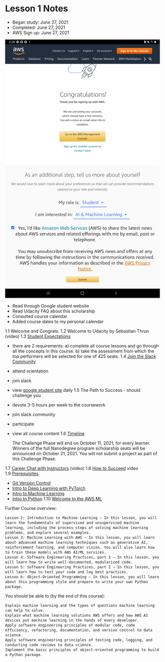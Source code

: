 # Lesson 1 Notes 
* Began study: June 27, 2021
* Completed: June 27, 2021
* AWS Sign up: June 27, 2021

![free-tier-aws](https://github.com/EO4wellness/leary-leerie/blob/master/AI-ML-topics/AWS%20Scholarship/Images/Screenshot_20210627-022025_Chrome.jpg)

* Read through Google student website
* Read Udacity FAQ about this scholarship 
* Consulted course calendar 
* Added course dates to my personal calendar 

1.1 Welcome and Congrats. 
1.2 Welcome to Udacity by Sebastian Thrun (video) 
1.3 [Student Expectations](https://classroom.udacity.com/nanodegrees/nd065/parts/a5a4c41f-9cc7-48bd-9f00-582f35a7da53/modules/885b116b-2ca3-453a-8df1-4ea4b436b5da/lessons/c1d30c8e-64a2-49c5-9771-33dd8952227f/concepts/f25a9323-1d3a-48ce-9d34-1e43bc2d239c)
  - there are 2 requirements: 
    a) complete all course lessons and go through all the concepts in this course. 
    b) take the assessment from which the top performers will be selected for one of 425 seats. 
1.4 [Join the Slack Community](https://classroom.udacity.com/nanodegrees/nd065/parts/a5a4c41f-9cc7-48bd-9f00-582f35a7da53/modules/885b116b-2ca3-453a-8df1-4ea4b436b5da/lessons/c1d30c8e-64a2-49c5-9771-33dd8952227f/concepts/3ab6bb3b-2677-4dc0-92e6-8800ffb01568)
  - attend orientation 
  - join slack 
  - view [google student site](https://sites.google.com/udacity.com/awsmachinelearningchallenge) daily 
1.5 The Path to Success - should challenge you 
 - devote 3-5 hours per week to the coursework 
 - join slack community 
 - participate 
 - view all course content 
1.6 [Timeline](https://classroom.udacity.com/nanodegrees/nd065/parts/a5a4c41f-9cc7-48bd-9f00-582f35a7da53/modules/885b116b-2ca3-453a-8df1-4ea4b436b5da/lessons/c1d30c8e-64a2-49c5-9771-33dd8952227f/concepts/3d575bad-d87d-4f72-b63e-a64443c9b705)

    The Challenge Phase will end on October 11, 2021, for every learner.
    Winners of the full Nanodegree program scholarship seats will be announced on October 21, 2021.
    You will not submit a project as part of this Challenge Phase.
  
1.7 [Career Chat with Instructors](https://classroom.udacity.com/nanodegrees/nd065/parts/a5a4c41f-9cc7-48bd-9f00-582f35a7da53/modules/885b116b-2ca3-453a-8df1-4ea4b436b5da/lessons/c1d30c8e-64a2-49c5-9771-33dd8952227f/concepts/38e1eb5b-e62c-44d9-bc9a-a2cf0e12eac3) (video)
1.8 [How to Succeed](https://classroom.udacity.com/nanodegrees/nd065/parts/a5a4c41f-9cc7-48bd-9f00-582f35a7da53/modules/885b116b-2ca3-453a-8df1-4ea4b436b5da/lessons/c1d30c8e-64a2-49c5-9771-33dd8952227f/concepts/ad4d5cc6-a579-4223-9c4b-30e9907645d4) video  
1.9 [Prerequisites](https://classroom.udacity.com/nanodegrees/nd065/parts/a5a4c41f-9cc7-48bd-9f00-582f35a7da53/modules/885b116b-2ca3-453a-8df1-4ea4b436b5da/lessons/c1d30c8e-64a2-49c5-9771-33dd8952227f/concepts/e49037ce-0d85-46bd-b27a-1342b5711da3)
 - [Git Version Control](https://www.udacity.com/course/version-control-with-git--ud123)
 - [Intro to Deep Learning with PyTorch](https://www.udacity.com/course/version-control-with-git--ud123)
 - [Intro to Machine Learning](https://www.udacity.com/course/intro-to-machine-learning--ud120)
 - [Intro to Python](https://www.udacity.com/course/introduction-to-python--ud1110)
1.10 [Welcome to the AWS ML](https://classroom.udacity.com/nanodegrees/nd065/parts/a5a4c41f-9cc7-48bd-9f00-582f35a7da53/modules/885b116b-2ca3-453a-8df1-4ea4b436b5da/lessons/c1d30c8e-64a2-49c5-9771-33dd8952227f/concepts/5bbb0186-33bc-4b42-a70a-5f3b49e9f0e2)

Further Course overview: 

    Lesson 2: Introduction to Machine Learning – In this lesson, you will learn the fundamentals of supervised and unsupervised machine learning, including the process steps of solving machine learning problems, and explore several examples.
    Lesson 3: Machine Learning with AWS – In this lesson, you will learn about advanced machine learning techniques such as generative AI, reinforcement learning, and computer vision. You will also learn how to train these models with AWS AI/ML services.
    Lesson 4: Software Engineering Practices, part 1 – In this lesson, you will learn how to write well-documented, modularized code.
    Lesson 5: Software Engineering Practices, part 2 – In this lesson, you will learn how to test your code and log best practices.
    Lesson 6: Object-Oriented Programming – In this lesson, you will learn about this programming style and prepare to write your own Python package.

You should be able to (by the end of this course):

    Explain machine learning and the types of questions machine learning can help to solve.
    Explain what machine learning solutions AWS offers and how AWS AI devices put machine learning in the hands of every developer.
    Apply software engineering principles of modular code, code efficiency, refactoring, documentation, and version control to data science.
    Apply software engineering principles of testing code, logging, and conducting code reviews to data science.
    Implement the basic principles of object-oriented programming to build a Python package.
